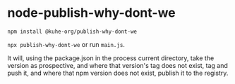 # node-publish-why-dont-we

`npm install @kuhe-org/publish-why-dont-we`

`npx publish-why-dont-we` or run `main.js`.

It will, using the package.json in the process current directory, take the version
as prospective, and where that version's tag does not exist, tag and push it, and where 
that npm version does not exist, publish it to the registry.

